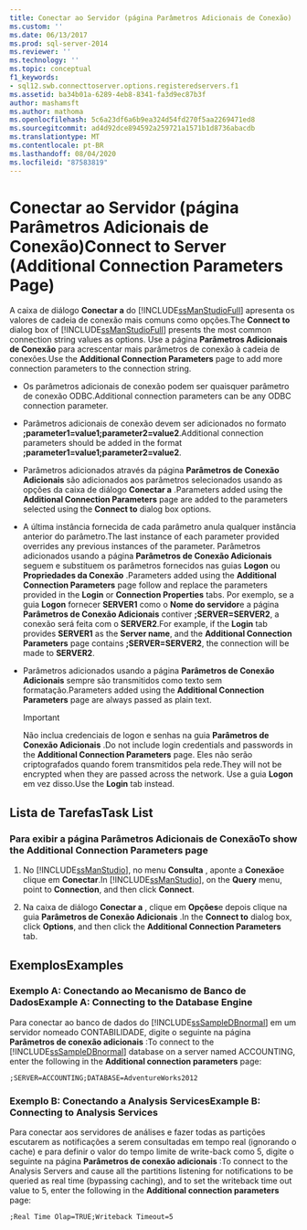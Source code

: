 ```yaml
---
title: Conectar ao Servidor (página Parâmetros Adicionais de Conexão) | Microsoft Docs
ms.custom: ''
ms.date: 06/13/2017
ms.prod: sql-server-2014
ms.reviewer: ''
ms.technology: ''
ms.topic: conceptual
f1_keywords:
- sql12.swb.connecttoserver.options.registeredservers.f1
ms.assetid: ba34b01a-6289-4eb8-8341-fa3d9ec87b3f
author: mashamsft
ms.author: mathoma
ms.openlocfilehash: 5c6a23df6a6b9ea324d54fd270f5aa2269471ed8
ms.sourcegitcommit: ad4d92dce894592a259721a1571b1d8736abacdb
ms.translationtype: MT
ms.contentlocale: pt-BR
ms.lasthandoff: 08/04/2020
ms.locfileid: "87583819"
---
```

# <a name="connect-to-server-additional-connection-parameters-page"></a><span data-ttu-id="d637d-102">Conectar ao Servidor (página Parâmetros Adicionais de Conexão)</span><span class="sxs-lookup"><span data-stu-id="d637d-102">Connect to Server (Additional Connection Parameters Page)</span></span>
  <span data-ttu-id="d637d-103">A caixa de diálogo **Conectar a** do [!INCLUDE[ssManStudioFull](../includes/ssmanstudiofull-md.md)] apresenta os valores de cadeia de conexão mais comuns como opções.</span><span class="sxs-lookup"><span data-stu-id="d637d-103">The **Connect to** dialog box of [!INCLUDE[ssManStudioFull](../includes/ssmanstudiofull-md.md)] presents the most common connection string values as options.</span></span> <span data-ttu-id="d637d-104">Use a página **Parâmetros Adicionais de Conexão** para acrescentar mais parâmetros de conexão à cadeia de conexões.</span><span class="sxs-lookup"><span data-stu-id="d637d-104">Use the **Additional Connection Parameters** page to add more connection parameters to the connection string.</span></span>  
  
-   <span data-ttu-id="d637d-105">Os parâmetros adicionais de conexão podem ser quaisquer parâmetro de conexão ODBC.</span><span class="sxs-lookup"><span data-stu-id="d637d-105">Additional connection parameters can be any ODBC connection parameter.</span></span>  
  
-   <span data-ttu-id="d637d-106">Parâmetros adicionais de conexão devem ser adicionados no formato **;parameter1=value1;parameter2=value2**.</span><span class="sxs-lookup"><span data-stu-id="d637d-106">Additional connection parameters should be added in the format **;parameter1=value1;parameter2=value2**.</span></span>  
  
-   <span data-ttu-id="d637d-107">Parâmetros adicionados através da página **Parâmetros de Conexão Adicionais** são adicionados aos parâmetros selecionados usando as opções da caixa de diálogo **Conectar a** .</span><span class="sxs-lookup"><span data-stu-id="d637d-107">Parameters added using the **Additional Connection Parameters** page are added to the parameters selected using the **Connect to** dialog box options.</span></span>  
  
-   <span data-ttu-id="d637d-108">A última instância fornecida de cada parâmetro anula qualquer instância anterior do parâmetro.</span><span class="sxs-lookup"><span data-stu-id="d637d-108">The last instance of each parameter provided overrides any previous instances of the parameter.</span></span> <span data-ttu-id="d637d-109">Parâmetros adicionados usando a página **Parâmetros de Conexão Adicionais** seguem e substituem os parâmetros fornecidos nas guias **Logon** ou **Propriedades da Conexão** .</span><span class="sxs-lookup"><span data-stu-id="d637d-109">Parameters added using the **Additional Connection Parameters** page follow and replace the parameters provided in the **Login** or **Connection Properties** tabs.</span></span> <span data-ttu-id="d637d-110">Por exemplo, se a guia **Logon** fornecer **SERVER1** como o **Nome do servidor**e a página **Parâmetros de Conexão Adicionais** contiver **;SERVER=SERVER2**, a conexão será feita com o **SERVER2**.</span><span class="sxs-lookup"><span data-stu-id="d637d-110">For example, if the **Login** tab provides **SERVER1** as the **Server name**, and the **Additional Connection Parameters** page contains **;SERVER=SERVER2**, the connection will be made to **SERVER2**.</span></span>  
  
-   <span data-ttu-id="d637d-111">Parâmetros adicionados usando a página **Parâmetros de Conexão Adicionais** sempre são transmitidos como texto sem formatação.</span><span class="sxs-lookup"><span data-stu-id="d637d-111">Parameters added using the **Additional Connection Parameters** page are always passed as plain text.</span></span>  
  
    > [!IMPORTANT]  
    >  <span data-ttu-id="d637d-112">Não inclua credenciais de logon e senhas na guia **Parâmetros de Conexão Adicionais** .</span><span class="sxs-lookup"><span data-stu-id="d637d-112">Do not include login credentials and passwords in the **Additional Connection Parameters** page.</span></span> <span data-ttu-id="d637d-113">Eles não serão criptografados quando forem transmitidos pela rede.</span><span class="sxs-lookup"><span data-stu-id="d637d-113">They will not be encrypted when they are passed across the network.</span></span> <span data-ttu-id="d637d-114">Use a guia **Logon** em vez disso.</span><span class="sxs-lookup"><span data-stu-id="d637d-114">Use the **Login** tab instead.</span></span>  
  
## <a name="task-list"></a><span data-ttu-id="d637d-115">Lista de Tarefas</span><span class="sxs-lookup"><span data-stu-id="d637d-115">Task List</span></span>  
  
### <a name="to-show-the-additional-connection-parameters-page"></a><span data-ttu-id="d637d-116">Para exibir a página Parâmetros Adicionais de Conexão</span><span class="sxs-lookup"><span data-stu-id="d637d-116">To show the Additional Connection Parameters page</span></span>  
  
1.  <span data-ttu-id="d637d-117">No [!INCLUDE[ssManStudio](../includes/ssmanstudio-md.md)], no menu **Consulta** , aponte a **Conexão**e clique em **Conectar**.</span><span class="sxs-lookup"><span data-stu-id="d637d-117">In [!INCLUDE[ssManStudio](../includes/ssmanstudio-md.md)], on the **Query** menu, point to **Connection**, and then click **Connect**.</span></span>  
  
2.  <span data-ttu-id="d637d-118">Na caixa de diálogo **Conectar a** , clique em **Opções**e depois clique na guia **Parâmetros de Conexão Adicionais** .</span><span class="sxs-lookup"><span data-stu-id="d637d-118">In the **Connect to** dialog box, click **Options**, and then click the **Additional Connection Parameters** tab.</span></span>  
  
## <a name="examples"></a><span data-ttu-id="d637d-119">Exemplos</span><span class="sxs-lookup"><span data-stu-id="d637d-119">Examples</span></span>  
  
### <a name="example-a-connecting-to-the-database-engine"></a><span data-ttu-id="d637d-120">Exemplo A: Conectando ao Mecanismo de Banco de Dados</span><span class="sxs-lookup"><span data-stu-id="d637d-120">Example A: Connecting to the Database Engine</span></span>  
 <span data-ttu-id="d637d-121">Para conectar ao banco de dados do [!INCLUDE[ssSampleDBnormal](../includes/sssampledbnormal-md.md)] em um servidor nomeado CONTABILIDADE, digite o seguinte na página **Parâmetros de conexão adicionais** :</span><span class="sxs-lookup"><span data-stu-id="d637d-121">To connect to the [!INCLUDE[ssSampleDBnormal](../includes/sssampledbnormal-md.md)] database on a server named ACCOUNTING, enter the following in the **Additional connection parameters** page:</span></span>  
  
```  
;SERVER=ACCOUNTING;DATABASE=AdventureWorks2012  
```  
  
### <a name="example-b-connecting-to-analysis-services"></a><span data-ttu-id="d637d-122">Exemplo B: Conectando a Analysis Services</span><span class="sxs-lookup"><span data-stu-id="d637d-122">Example B: Connecting to Analysis Services</span></span>  
 <span data-ttu-id="d637d-123">Para conectar aos servidores de análises e fazer todas as partições escutarem as notificações a serem consultadas em tempo real (ignorando o cache) e para definir o valor do tempo limite de write-back como 5, digite o seguinte na página **Parâmetros de conexão adicionais** :</span><span class="sxs-lookup"><span data-stu-id="d637d-123">To connect to the Analysis Servers and cause all the partitions listening for notifications to be queried as real time (bypassing caching), and to set the writeback time out value to 5, enter the following in the **Additional connection parameters** page:</span></span>  
  
```  
;Real Time Olap=TRUE;Writeback Timeout=5  
```  
  
  
